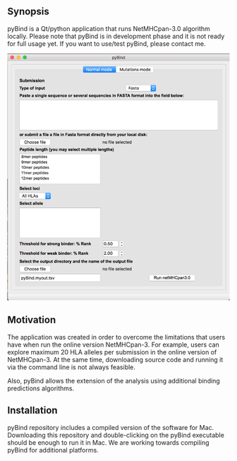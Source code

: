 ## Synopsis

pyBind is a Qt/python application that runs NetMHCpan-3.0 algorithm locally. Please note that pyBind is in development phase and it is not ready for full usage yet. If you want to use/test pyBind, please contact me.

![Alt text](/images/gui_screenshot.png?raw=true "pyBind GUI")

## Motivation

The application was created in order to overcome the limitations that users have when run the online version NetMHCpan-3. For example, users can explore maximum 20 HLA alleles per submission in the online version of NetMHCpan-3. At the same time, downloading source code and running it via the command line is not always feasible.

Also, pyBind allows the extension of the analysis using additional binding predictions algorithms.

## Installation

pyBind repository includes a compiled version of the software for Mac. Downloading this repository and double-clicking on the pyBind executable should be enough to run it in Mac. We are working towards compiling pyBind for additional platforms.
